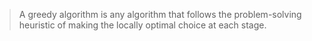 > A greedy algorithm is any algorithm that follows the problem-solving heuristic of making the locally optimal choice at each stage.